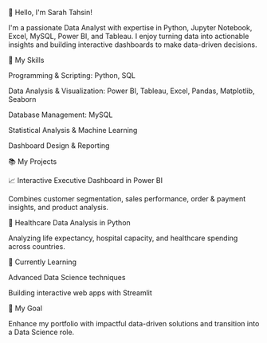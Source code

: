 👋 Hello, I'm Sarah Tahsin!

I'm a passionate Data Analyst with expertise in Python, Jupyter Notebook, Excel, MySQL, Power BI, and Tableau. I enjoy turning data into actionable insights and building interactive dashboards to make data-driven decisions.

🚀 My Skills

Programming & Scripting: Python, SQL

Data Analysis & Visualization: Power BI, Tableau, Excel, Pandas, Matplotlib, Seaborn

Database Management: MySQL

Statistical Analysis & Machine Learning

Dashboard Design & Reporting

📚 My Projects

📈 Interactive Executive Dashboard in Power BI

Combines customer segmentation, sales performance, order & payment insights, and product analysis.

🏥 Healthcare Data Analysis in Python

Analyzing life expectancy, hospital capacity, and healthcare spending across countries.

🌱 Currently Learning

Advanced Data Science techniques

Building interactive web apps with Streamlit

🎯 My Goal

Enhance my portfolio with impactful data-driven solutions and transition into a Data Science role.

<!--
**tsarahbd/tsarahbd** is a ✨ _special_ ✨ repository because its `README.md` (this file) appears on your GitHub profile.

Here are some ideas to get you started:

- 🔭 I’m currently working on ...
- 🌱 I’m currently learning ...
- 👯 I’m looking to collaborate on ...
- 🤔 I’m looking for help with ...
- 💬 Ask me about ...
- 📫 How to reach me: ...
- 😄 Pronouns: ...
- ⚡ Fun fact: ...
-->
